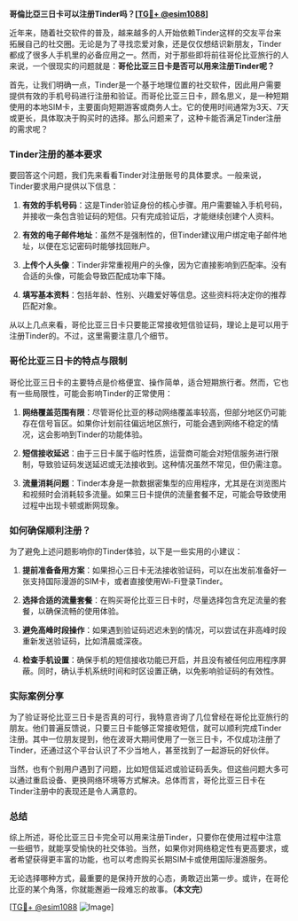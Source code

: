 **哥倫比亞三日卡可以注册Tinder吗？[[TG💪+ @esim1088](https://t.me/s/esim1088)]**

近年来，随着社交软件的普及，越来越多的人开始依赖Tinder这样的交友平台来拓展自己的社交圈。无论是为了寻找恋爱对象，还是仅仅想结识新朋友，Tinder都成了很多人手机里的必备应用之一。然而，对于那些即将前往哥伦比亚旅行的人来说，一个很现实的问题就是：**哥伦比亚三日卡是否可以用来注册Tinder呢？**

首先，让我们明确一点，Tinder是一个基于地理位置的社交软件，因此用户需要提供有效的手机号码进行注册和验证。而哥伦比亚三日卡，顾名思义，是一种短期使用的本地SIM卡，主要面向短期游客或商务人士。它的使用时间通常为3天、7天或更长，具体取决于购买时的选择。那么问题来了，这种卡能否满足Tinder注册的需求呢？

### Tinder注册的基本要求

要回答这个问题，我们先来看看Tinder对注册账号的具体要求。一般来说，Tinder要求用户提供以下信息：

1. **有效的手机号码**：这是Tinder验证身份的核心步骤。用户需要输入手机号码，并接收一条包含验证码的短信。只有完成验证后，才能继续创建个人资料。
   
2. **有效的电子邮件地址**：虽然不是强制性的，但Tinder建议用户绑定电子邮件地址，以便在忘记密码时能够找回账户。

3. **上传个人头像**：Tinder非常重视用户的头像，因为它直接影响到匹配率。没有合适的头像，可能会导致匹配成功率下降。

4. **填写基本资料**：包括年龄、性别、兴趣爱好等信息。这些资料将决定你的推荐匹配对象。

从以上几点来看，哥伦比亚三日卡只要能正常接收短信验证码，理论上是可以用于注册Tinder的。不过，这里需要注意几个细节。

### 哥伦比亚三日卡的特点与限制

哥伦比亚三日卡的主要特点是价格便宜、操作简单，适合短期旅行者。然而，它也有一些局限性，可能会影响Tinder的正常使用：

1. **网络覆盖范围有限**：尽管哥伦比亚的移动网络覆盖率较高，但部分地区仍可能存在信号盲区。如果你计划前往偏远地区旅行，可能会遇到网络不稳定的情况，这会影响到Tinder的功能体验。

2. **短信接收延迟**：由于三日卡属于临时性质，运营商可能会对短信服务进行限制，导致验证码发送延迟或无法接收到。这种情况虽然不常见，但仍需注意。

3. **流量消耗问题**：Tinder本身是一款数据密集型的应用程序，尤其是在浏览图片和视频时会消耗较多流量。如果三日卡提供的流量套餐不足，可能会导致使用过程中出现卡顿或断网现象。

### 如何确保顺利注册？

为了避免上述问题影响你的Tinder体验，以下是一些实用的小建议：

1. **提前准备备用方案**：如果担心三日卡无法接收验证码，可以在出发前准备好一张支持国际漫游的SIM卡，或者直接使用Wi-Fi登录Tinder。

2. **选择合适的流量套餐**：在购买哥伦比亚三日卡时，尽量选择包含充足流量的套餐，以确保流畅的使用体验。

3. **避免高峰时段操作**：如果遇到验证码迟迟未到的情况，可以尝试在非高峰时段重新发送验证码，比如清晨或深夜。

4. **检查手机设置**：确保手机的短信接收功能已开启，并且没有被任何应用程序屏蔽。同时，确认手机系统时间和时区设置正确，以免影响验证码的有效性。

### 实际案例分享

为了验证哥伦比亚三日卡是否真的可行，我特意咨询了几位曾经在哥伦比亚旅行的朋友。他们普遍反馈说，只要三日卡能够正常接收短信，就可以顺利完成Tinder注册。其中一位朋友提到，他在波哥大期间使用了一张三日卡，不仅成功注册了Tinder，还通过这个平台认识了不少当地人，甚至找到了一起游玩的好伙伴。

当然，也有个别用户遇到了问题，比如短信延迟或验证码丢失。但这些问题大多可以通过重启设备、更换网络环境等方式解决。总体而言，哥伦比亚三日卡在Tinder注册中的表现还是令人满意的。

### 总结

综上所述，哥伦比亚三日卡完全可以用来注册Tinder，只要你在使用过程中注意一些细节，就能享受愉快的社交体验。当然，如果你对网络稳定性有更高要求，或者希望获得更丰富的功能，也可以考虑购买长期SIM卡或使用国际漫游服务。

无论选择哪种方式，最重要的是保持开放的心态，勇敢迈出第一步。或许，在哥伦比亚的某个角落，你就能邂逅一段难忘的故事。**（本文完）**

[[TG💪+ @esim1088](https://t.me/s/esim1088) ![Image](https://i.postimg.cc/4NQfJmqS/Snipaste-2025-05-13-00-14-12.png)]